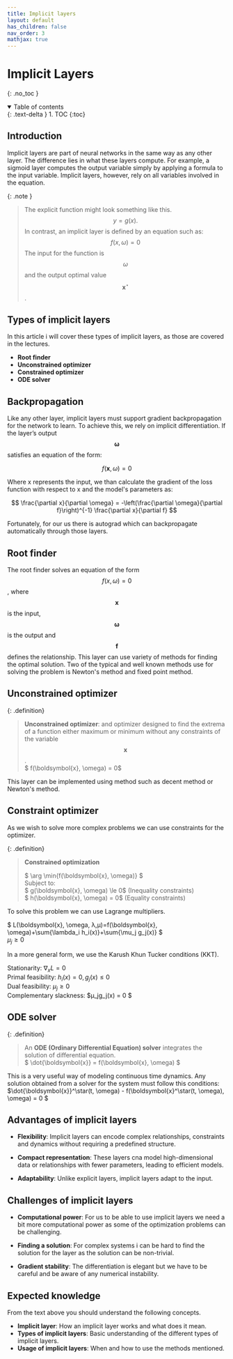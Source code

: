 ```yaml
---
title: Implicit layers
layout: default
has_children: false
nav_order: 3
mathjax: true
---
```


# Implicit Layers

{: .no_toc }

<details open markdown="block">
  <summary>
    Table of contents
  </summary>
  {: .text-delta }
1. TOC
{:toc}
</details>

## Introduction

Implicit layers are part of neural networks in the same way as any other layer. The difference lies in what these layers compute. For example, a sigmoid layer computes the output variable simply by applying a formula to the input variable. Implicit layers, however, rely on all variables involved in the equation.

{: .note }
>The explicit function might look something like this. 
>$$ y = g(x).$$ 
>In contrast, an implicit layer is defined by an equation such as:
>$$ f(x, \omega) = 0 $$
>The input for the function is $$ \omega $$ and the output optimal value $$ \boldsymbol{x}^{\star}$$.


## Types of implicit layers

In this article i will cover these types of implicit layers, as those are covered in the lectures.
- **Root finder**
- **Unconstrained optimizer**
- **Constrained optimizer**
- **ODE solver** 

## Backpropagation

Like any other layer, implicit layers must support gradient backpropagation for the network to learn. To achieve this, we rely on implicit differentiation. If the layer’s output $$\boldsymbol{\omega}$$ satisfies an equation of the form:

$$ f(\boldsymbol{x}, \omega) = 0 $$

Where x represents the input, we than calculate the gradient of the loss function with respect to x and the model's parameters as: 

$$
\frac{\partial x}{\partial \omega} = -\left(\frac{\partial \omega}{\partial f}\right)^{-1} \frac{\partial x}{\partial f}
$$

Fortunately, for our us there is autograd which can backpropagate automatically through those layers.


## Root finder

The root finder solves an equation of the form $$ f(x, \omega) = 0 $$, where $$ \boldsymbol{x} $$ is the input, $$ \boldsymbol{\omega} $$ is the output and $$ \boldsymbol{f} $$ defines the relationship. This layer can use variety of methods for finding the optimal solution. Two of the typical and well known methods use for solving the problem is Newton's method and fixed point method. 

## Unconstrained optimizer 

{: .definition}
> **Unconstrained optimizer**: and optimizer designed to find the extrema of a function either maximum or minimum without any constraints of the variable $$ \boldsymbol{x} $$.    
> $ f(\boldsymbol{x}, \omega) = 0$

This layer can be implemented using method such as decent method or Newton's method. 

## Constraint optimizer

As we wish to solve more complex problems we can use constraints for the optimizer.

{: .definition}
>**Constrained optimization**
>
>$ \arg \min{f(\boldsymbol{x}, \omega)} $    
>Subject to:    
>   $ g(\boldsymbol{x}, \omega) \le 0$ (Inequality constraints)    
>   $ h(\boldsymbol{x}, \omega) = 0$ (Equality constraints)


To solve this problem we can use Lagrange multipliers. 

$ L(\boldsymbol{x}, \omega, λ,μ)=f(\boldsymbol{x}, \omega)+\sum{\lambda_i h_i(x)}+\sum{\mu_j g_j(x)} $   
$\mu_j \ge 0$


In a more general form, we use the Karush Khun Tucker conditions (KKT).

Stationarity: $\nabla_x L = 0$   
Primal feasibility: $h_i(x) = 0, g_j(x)\le 0$    
Dual feasibility: $μ_j \ge  0$    
Complementary slackness: $μ_jg_j(x) = 0 $


## ODE solver

{: .definition}
>An **ODE (Ordinary Differential Equation) solver** integrates the solution of differential equation.    
> $ \dot{\boldsymbol{x}} = f(\boldsymbol{x}, \omega) $

This is a very useful way of modeling continuous time dynamics. Any solution obtained from a solver for the system must follow this conditions:    
$\dot{\boldsymbol{x}}^\star(t, \omega) - f(\boldsymbol{x}^\star(t, \omega), \omega) = 0 $


## Advantages of implicit layers
- **Flexibility**: Implicit layers can encode complex relationships, constraints and dynamics without requiring a predefined structure. 

- **Compact representation**: These layers cna model high-dimensional data or relationships with fewer parameters, leading to efficient models.

- **Adaptability**: Unlike explicit layers, implicit layers adapt to the input. 

## Challenges of implicit layers

- **Computational power**: For us to be able to use implicit layers we need a bit more computational power as some of the optimization problems can be challenging. 

- **Finding a solution**: For complex systems i can be hard to find the solution for the layer as the solution can be non-trivial. 

- **Gradient stability**: The differentiation is elegant but we have to be careful and be aware of any numerical instability. 


## Expected knowledge

From the text above you should understand the following concepts. 

- **Implicit layer**: How an implicit layer works and what does it mean. 
- **Types of implicit layers**: Basic understanding of the different types of implicit layers. 
- **Usage of implicit layers**: When and how to use the methods mentioned.

